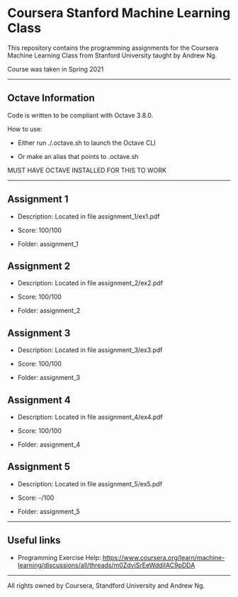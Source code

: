 # Coursera Stanford Machine Learning Class

This repository contains the programming assignments for the Coursera Machine Learning Class from Stanford University taught by Andrew Ng.

Course was taken in Spring 2021

---

## Octave Information

Code is written to be compliant with Octave 3.8.0.

How to use:

- Either run ./.octave.sh to launch the Octave CLI

- Or make an alias that points to .octave.sh

MUST HAVE OCTAVE INSTALLED FOR THIS TO WORK

---

## Assignment 1

- Description: Located in file assignment_1/ex1.pdf

- Score: 100/100

- Folder: assignment_1

## Assignment 2

- Description: Located in file assignment_2/ex2.pdf

- Score: 100/100

- Folder: assignment_2

## Assignment 3

- Description: Located in file assignment_3/ex3.pdf

- Score: 100/100

- Folder: assignment_3

## Assignment 4

- Description: Located in file assignment_4/ex4.pdf

- Score: 100/100

- Folder: assignment_4

## Assignment 5

- Description: Located in file assignment_5/ex5.pdf

- Score: -/100

- Folder: assignment_5

---

## Useful links

- Programming Exercise Help: <https://www.coursera.org/learn/machine-learning/discussions/all/threads/m0ZdvjSrEeWddiIAC9pDDA>

---

All rights owned by Coursera, Standford University and Andrew Ng.